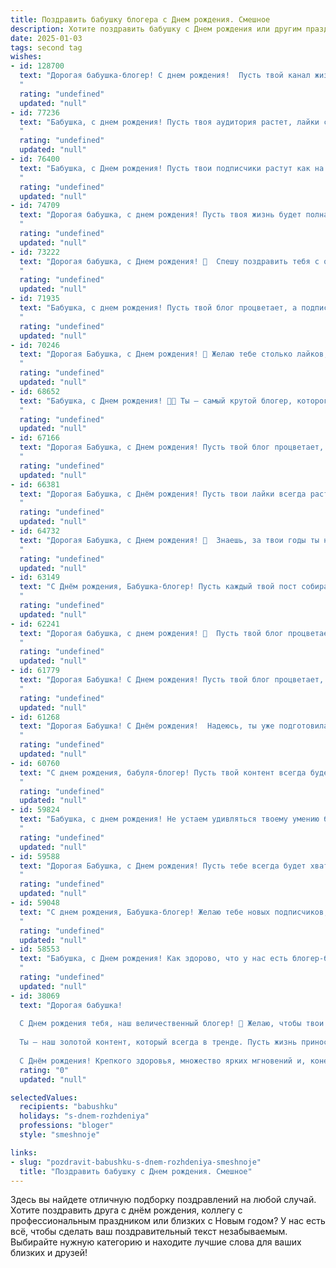 ```yaml
---
title: Поздравить бабушку блогера c Днем рождения. Смешное
description: Хотите поздравить бабушку c Днем рождения или другим праздником? Наш ИИ создаст незабываемое поздравление, а вы обязательно выделитесь среди других.  
date: 2025-01-03
tags: second tag
wishes:
- id: 128700
  text: "Дорогая бабушка-блогер! С днем рождения!  Пусть твой канал жизни будет полон ярких событий,  лайки сыплются как из рога изобилия, а подписчики никогда не отписываются (даже если ты выложишь видео с рецептом бабушкиного борща в 1080p).  Желаю тебе миллион просмотров счастья,  море позитивных комментариев и  здоровья —  на все твои будущие сториз и  рубрики!
  "
  rating: "undefined"
  updated: "null"
- id: 77236
  text: "Бабушка, с днем рождения! Пусть твоя аудитория растет, лайки сыплются, а комментарии радуют!  ;)  Будь самой крутой блогершей в мире, а мы тебе с удовольствием поставим миллион лайков!
  "
  rating: "undefined"
  updated: "null"
- id: 76400
  text: "Бабушка, с Днем рождения! Пусть твои подписчики растут как на дрожжах, а лайки сыплются, как снежные хлопья в январе! 🎉🥳  Оставайся такой же бодрой и энергичной, ведь ты — настоящая звезда блога!
  "
  rating: "undefined"
  updated: "null"
- id: 74709
  text: "Дорогая бабушка, с днем рождения! Пусть твоя жизнь будет полна ярких лайков, неиссякаемых подписчиков и только позитивных комментариев! 😜  🎉
  "
  rating: "undefined"
  updated: "null"
- id: 73222
  text: "Дорогая бабушка, с Днем рождения! 🥳  Спешу поздравить тебя с очередным витком твоей блогерской карьеры!  😜  Надеюсь, этот год будет полон новых подписчиков, лайков и, конечно же,  ярких  и вкусных рецептов! 🎉  Оставайся такой же позитивной, энергичной и, главное,  умной!  🥰
  "
  rating: "undefined"
  updated: "null"
- id: 71935
  text: "Бабушка, с днем рождения! Пусть твой блог процветает, а подписчики сыплются, как лайки на твои лучшие посты! 🎉  Желаю тебе море позитива, новых идей и, конечно же, крепкого здоровья, чтобы хватило сил на все твои блогерские подвиги! 🥳
  "
  rating: "undefined"
  updated: "null"
- id: 70246
  text: "Дорогая Бабушка, с Днем рождения! 🥳 Желаю тебе столько лайков, сколько подписчиков у самого популярного блогера, и столько комментариев, что ты будешь читать их до следующего дня рождения! 😉  Пусть твоя жизнь будет яркой, как твоя страничка в соцсетях, а каждый день приносит новые идеи для креативных постов! 😜
  "
  rating: "undefined"
  updated: "null"
- id: 68652
  text: "Бабушка, с Днем рождения! 🎂🎉 Ты – самый крутой блогер, которого я знаю!  Надеюсь, твоя аудитория сегодня тоже подготовила тебе море поздравлений и, самое главное, лайков! 😉
  "
  rating: "undefined"
  updated: "null"
- id: 67166
  text: "Дорогая Бабушка, с Днем рождения! Пусть твой блог процветает, подписчики множатся, а лайки сыплются, как снежинки в декабре! 😉🎉🥳
  "
  rating: "undefined"
  updated: "null"
- id: 66381
  text: "Дорогая Бабушка, с Днём рождения! Пусть твои лайки всегда растут, комментарии — только добрые, а подписчики — самые преданные! 🎉🥳  Желаем тебе море креатива, безграничного вдохновения и, конечно же, не забывать про \"бабушкины рецепты\", которые так любят все твои подписчики! 😉💖
  "
  rating: "undefined"
  updated: "null"
- id: 64732
  text: "Дорогая Бабушка, с Днем рождения! 🎉  Знаешь, за твои годы ты не только набралась мудрости, но и превратилась в настоящего блогера!  😄  Теперь ты делишься рецептами, лайфхаками и секретами молодости с целым миром!  Продолжай в том же духе, будь здорова и не забывай нас, своих преданных подписчиков! 😘
  "
  rating: "undefined"
  updated: "null"
- id: 63149
  text: "С Днём рождения, Бабушка-блогер! Пусть каждый твой пост собирает миллионы лайков, а комментарии будут только добрыми и восхищенными! 💪🥳🎉
  "
  rating: "undefined"
  updated: "null"
- id: 62241
  text: "Дорогая бабушка, с днем рождения! 🎉  Пусть твой блог процветает, а твоя аудитория растет как на дрожжах! 😜 Хоть ты и \"бабушка\", ты в тренде, как самая модная блогерша! ❤️
  "
  rating: "undefined"
  updated: "null"
- id: 61779
  text: "Дорогая Бабушка! С Днем рождения! Пусть твой блог процветает, а лайки летят к тебе как снежные комья на Новый год! 🥳🎉
  "
  rating: "undefined"
  updated: "null"
- id: 61268
  text: "Дорогая Бабушка! С Днём рождения!  Надеюсь, ты уже подготовила новый контент для своего блога, а то твоя аудитория без твоих полезных советов и жизненных лайфхаков совсем заскучает! 😁
  "
  rating: "undefined"
  updated: "null"
- id: 60760
  text: "С днем рождения, бабуля-блогер! Пусть твой контент всегда будет вирусным, а лайки сыплются, как снежинки в декабре! 😜
  "
  rating: "undefined"
  updated: "null"
- id: 59824
  text: "Бабушка, с днем рождения! Не устаем удивляться твоему умению быть блогером в таком возрасте – ты жжешь!  Еще сто лет яркой жизни, креатива и, конечно, лайков! 🎉🎂
  "
  rating: "undefined"
  updated: "null"
- id: 59588
  text: "Дорогая Бабушка, с Днем рождения! Пусть тебе всегда будет хватать лайков, подписчиков и, конечно же, вкусных булочек! 🎂🥳🎉
  "
  rating: "undefined"
  updated: "null"
- id: 59048
  text: "С днем рождения, Бабушка-блогер! Желаю тебе новых подписчиков, отменного контента и вечной молодости, чтобы успевать за всеми трендами!  😎
  "
  rating: "undefined"
  updated: "null"
- id: 58553
  text: "Бабушка, с Днем рождения! Как здорово, что у нас есть блогер-бабушка! Теперь ты знаешь, как сделать классный контент про внуков, а главное, как заставить их смотреть! 😉🎂🎉
  "
  rating: "undefined"
  updated: "null"
- id: 38069
  text: "Дорогая бабушка!
  
  С Днем рождения тебя, наш величественный блогер! 🎉 Желаю, чтобы твои лайки не знали границ, а подписчики стаскивались к тебе, как пчёлы на мёд! Пусть каждое утро начинается с кофе и вдохновения, а твои рецепты собирают больше просмотров, чем котики и танцующие бабушки!
  
  Ты — наш золотой контент, который всегда в тренде. Пусть жизнь приносит только позитивные комментарии, а неприятные спамеры обходят стороной!
  
  С Днём рождения! Крепкого здоровья, множество ярких мгновений и, конечно, идеального света для победного селфи! 📸💕"
  rating: "0"
  updated: "null"

selectedValues:
  recipients: "babushku"
  holidays: "s-dnem-rozhdeniya"
  professions: "bloger"
  style: "smeshnoje"

links:
- slug: "pozdravit-babushku-s-dnem-rozhdeniya-smeshnoje"
  title: "Поздравить бабушку c Днем рождения. Смешное"
---
```


Здесь вы найдете отличную подборку поздравлений на любой случай. 
Хотите поздравить друга с днём рождения, коллегу с профессиональным праздником или близких с Новым годом? У нас есть всё, чтобы сделать ваш поздравительный текст незабываемым. Выбирайте нужную категорию и находите лучшие слова для ваших близких и друзей!

